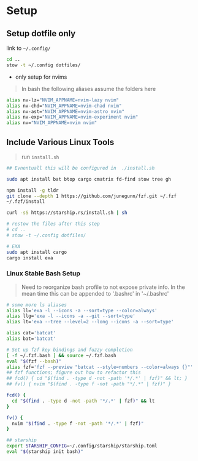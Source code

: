 # Setup

## Setup dotfile only
link to `~/.config/`

```bash
cd ..
stow -t ~/.config dotfiles/
```

- only setup for nvims

> In bash the following aliases assume the folders here

```bash
alias nv-lz="NVIM_APPNAME=nvim-lazy nvim"
alias nv-chd="NVIM_APPNAME=nvim-chad nvim"
alias nv-ast="NVIM_APPNAME=nvim-astro nvim"
alias nv-exp="NVIM_APPNAME=nvim-experiment nvim"
alias nv="NVIM_APPNAME=nvim nvim"
```
## Include Various Linux Tools

> run `install.sh`

```bash
## Evnentuall this will be configured in  ./install.sh

sudo apt install bat btop cargo cmatrix fd-find stow tree gh 

npm install -g tldr
git clone --depth 1 https://github.com/junegunn/fzf.git ~/.fzf
~/.fzf/install

curl -sS https://starship.rs/install.sh | sh

# restow the files after this step
# cd ..
# stow -t ~/.config dotfiles/

# EXA
sudo apt install cargo
cargo install exa

```

### Linux Stable Bash Setup

> Need to reorganize bash profile to not expose private info. In the 
> mean time this can be appended to '.bashrc' in '~/.bashrc'
``` bash
# some more ls aliases
alias ll='exa -l --icons -a --sort=type --color=always'
alias llg='exa -l --icons -a --git --sort=type'
alias lt='exa --tree --level=2 --long --icons -a --sort=type'

alias cat='batcat'
alias bat='batcat'

# Set up fzf key bindings and fuzzy completion
[ -f ~/.fzf.bash ] && source ~/.fzf.bash
eval "$(fzf --bash)"
alias fzf='fzf --preview "batcat --style=numbers --color=always {}"'
## fzf functions; figure out how to refactor this
## fcd() { cd "$(find . -type d -not -path '*/.*' | fzf)" && lt; }
## fv() { nvim "$(find . -type f -not -path "*/.*" | fzf)" }

fcd() {
  cd "$(find . -type d -not -path '*/.*' | fzf)" && lt
}

fv() {
  nvim "$(find . -type f -not -path '*/.*' | fzf)"
}

## starship
export STARSHIP_CONFIG=~/.config/starship/starship.toml
eval "$(starship init bash)"

```


